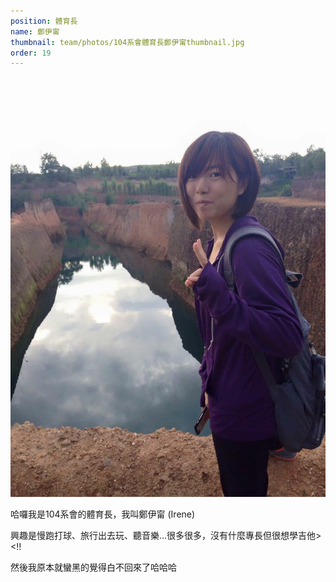 ```yaml
---
position: 體育長
name: 鄭伊甯
thumbnail: team/photos/104系會體育長鄭伊甯thumbnail.jpg
order: 19
---
```

![104系會體育長鄭伊甯](photos/104系會體育長鄭伊甯full.jpg)

哈囉我是104系會的體育長，我叫鄭伊甯 (Irene)

興趣是慢跑打球、旅行出去玩、聽音樂...很多很多，沒有什麼專長但很想學吉他><!!

然後我原本就蠻黑的覺得白不回來了哈哈哈
